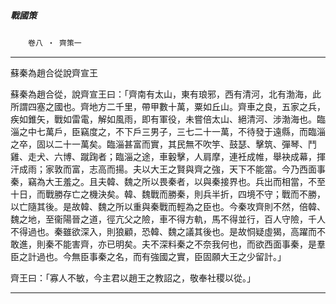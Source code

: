 

##### 戰國策
　　`卷八 ‧ 齊策一`

* * *

蘇秦為趙合從說齊宣王

蘇秦為趙合從，說齊宣王曰：「齊南有太山，東有琅邪，西有清河，北有渤海，此所謂四塞之國也。齊地方二千里，帶甲數十萬，粟如丘山。齊車之良，五家之兵，疾如錐矢，戰如雷電，解如風雨，即有軍役，未嘗倍太山、絕清河、涉渤海也。臨淄之中七萬戶，臣竊度之，不下戶三男子，三七二十一萬，不待發于遠縣，而臨淄之卒，固以二十一萬矣。臨淄甚富而實，其民無不吹竽、鼓瑟、擊筑、彈琴、鬥雞、走犬、六博、蹴踘者；臨淄之途，車轂擊，人肩摩，連衽成帷，舉袂成幕，揮汗成雨；家敦而富，志高而揚。夫以大王之賢與齊之強，天下不能當。今乃西面事秦，竊為大王羞之。且夫韓、魏之所以畏秦者，以與秦接界也。兵出而相當，不至十日，而戰勝存亡之機決矣。韓、魏戰而勝秦，則兵半折，四境不守；戰而不勝，以亡隨其後。是故韓、魏之所以重與秦戰而輕為之臣也。今秦攻齊則不然，倍韓、魏之地，至衞陽晉之道，徑亢父之險，車不得方軌，馬不得並行，百人守險，千人不得過也。秦雖欲深入，則狼顧，恐韓、魏之議其後也。是故恫疑虛猲，高躍而不敢進，則秦不能害齊，亦已明矣。夫不深料秦之不奈我何也，而欲西面事秦，是羣臣之計過也。今無臣事秦之名，而有強國之實，臣固願大王之少留計。」

齊王曰：「寡人不敏，今主君以趙王之教詔之，敬奉社稷以從。」

* * *

